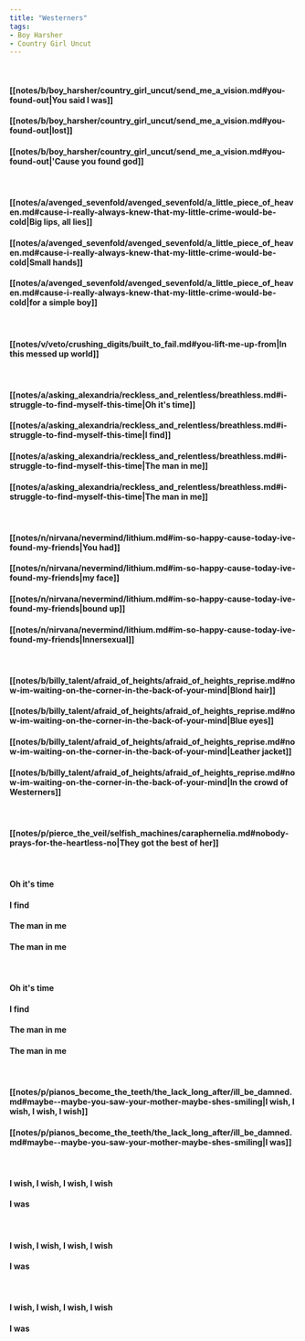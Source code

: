 ```yaml
---
title: "Westerners"
tags:
- Boy Harsher
- Country Girl Uncut
---
```

&nbsp;
#### [[notes/b/boy_harsher/country_girl_uncut/send_me_a_vision.md#you-found-out|You said I was]]
#### [[notes/b/boy_harsher/country_girl_uncut/send_me_a_vision.md#you-found-out|lost]]
#### [[notes/b/boy_harsher/country_girl_uncut/send_me_a_vision.md#you-found-out|'Cause you found god]]
&nbsp;
#### [[notes/a/avenged_sevenfold/avenged_sevenfold/a_little_piece_of_heaven.md#cause-i-really-always-knew-that-my-little-crime-would-be-cold|Big lips, all lies]]
#### [[notes/a/avenged_sevenfold/avenged_sevenfold/a_little_piece_of_heaven.md#cause-i-really-always-knew-that-my-little-crime-would-be-cold|Small hands]]
#### [[notes/a/avenged_sevenfold/avenged_sevenfold/a_little_piece_of_heaven.md#cause-i-really-always-knew-that-my-little-crime-would-be-cold|for a simple boy]]
&nbsp;
#### [[notes/v/veto/crushing_digits/built_to_fail.md#you-lift-me-up-from|In this messed up world]]
&nbsp;
#### [[notes/a/asking_alexandria/reckless_and_relentless/breathless.md#i-struggle-to-find-myself-this-time|Oh it's time]]
#### [[notes/a/asking_alexandria/reckless_and_relentless/breathless.md#i-struggle-to-find-myself-this-time|I find]]
#### [[notes/a/asking_alexandria/reckless_and_relentless/breathless.md#i-struggle-to-find-myself-this-time|The man in me]]
#### [[notes/a/asking_alexandria/reckless_and_relentless/breathless.md#i-struggle-to-find-myself-this-time|The man in me]]
&nbsp;
#### [[notes/n/nirvana/nevermind/lithium.md#im-so-happy-cause-today-ive-found-my-friends|You had]]
#### [[notes/n/nirvana/nevermind/lithium.md#im-so-happy-cause-today-ive-found-my-friends|my face]]
#### [[notes/n/nirvana/nevermind/lithium.md#im-so-happy-cause-today-ive-found-my-friends|bound up]]
#### [[notes/n/nirvana/nevermind/lithium.md#im-so-happy-cause-today-ive-found-my-friends|Innersexual]]
&nbsp;
#### [[notes/b/billy_talent/afraid_of_heights/afraid_of_heights_reprise.md#now-im-waiting-on-the-corner-in-the-back-of-your-mind|Blond hair]]
#### [[notes/b/billy_talent/afraid_of_heights/afraid_of_heights_reprise.md#now-im-waiting-on-the-corner-in-the-back-of-your-mind|Blue eyes]]
#### [[notes/b/billy_talent/afraid_of_heights/afraid_of_heights_reprise.md#now-im-waiting-on-the-corner-in-the-back-of-your-mind|Leather jacket]]
#### [[notes/b/billy_talent/afraid_of_heights/afraid_of_heights_reprise.md#now-im-waiting-on-the-corner-in-the-back-of-your-mind|In the crowd of Westerners]]
&nbsp;
#### [[notes/p/pierce_the_veil/selfish_machines/caraphernelia.md#nobody-prays-for-the-heartless-no|They got the best of her]]
&nbsp;
#### Oh it's time
#### I find
#### The man in me
#### The man in me
&nbsp;
#### Oh it's time
#### I find
#### The man in me
#### The man in me
&nbsp;
#### [[notes/p/pianos_become_the_teeth/the_lack_long_after/ill_be_damned.md#maybe--maybe-you-saw-your-mother-maybe-shes-smiling|I wish, I wish, I wish, I wish]]
#### [[notes/p/pianos_become_the_teeth/the_lack_long_after/ill_be_damned.md#maybe--maybe-you-saw-your-mother-maybe-shes-smiling|I was]]
&nbsp;
#### I wish, I wish, I wish, I wish
#### I was
&nbsp;
#### I wish, I wish, I wish, I wish
#### I was
&nbsp;
#### I wish, I wish, I wish, I wish
#### I was
